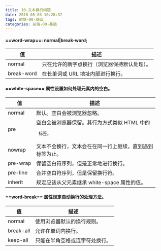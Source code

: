 ```yaml
---
title: 10-文本换行问题
date: 2018-05-03 10:28:37
tags: 前端-00-基础
categories: 前端-00-基础
---
```

#### ==word-wrap==: normal|break-word;

值 | 描述
---|---
normal	|只在允许的断字点换行（浏览器保持默认处理）。
break-word	|在长单词或 URL 地址内部进行换行。

#### ==white-space== 属性设置如何处理元素内的空白。

值 | 描述
---|---
normal	|默认。空白会被浏览器忽略。
pre	|空白会被浏览器保留。其行为方式类似 HTML 中的 <pre> 标签。
nowrap	|文本不会换行，文本会在在同一行上继续，直到遇到 <br> 标签为止。
pre-wrap|	保留空白符序列，但是正常地进行换行。
pre-line	|合并空白符序列，但是保留换行符。
inherit	|规定应该从父元素继承 white-space 属性的值。
#### ==word-break== 属性规定自动换行的处理方法。

值 | 描述
---|---
normal	|使用浏览器默认的换行规则。
break-all	|允许在单词内换行。
keep-all	|只能在半角空格或连字符处换行。